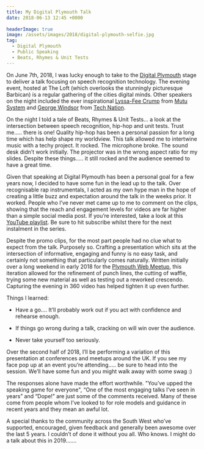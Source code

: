 ```yaml
---
title: My Digital Plymouth Talk
date: 2018-06-13 12:45 +0000
 
headerImage: true
image: /assets/images/2018/digital-plymouth-selfie.jpg
tag:
  - Digital Plymouth
  - Public Speaking
  - Beats, Rhymes & Unit Tests
---
```


On June 7th, 2018, I was lucky enough to take to the [Digital Plymouth](https://www.digitalplymouth.com/) stage to deliver a talk focusing on speech recognition technology. The evening event, hosted at The Loft (which overlooks the stunningly picturesque Barbican) is a regular gathering of the cities digital minds. Other speakers on the night included the ever inspirational [Lyssa-Fee Crump](https://twitter.com/LyssaCrump) from [Mutu System](https://mutusystem.com/) and [George Windsor](https://twitter.com/WindsorGeorge) from [Tech Nation](https://technation.io/insights/report-2018/).

On the night I told a tale of Beats, Rhymes & Unit Tests... a look at the intersection between speech recognition, hip-hop and unit tests. Trust me….. there is one! Quality hip-hop has been a personal passion for a long time which has help shape my worldview. This talk allowed me to intertwine music with a techy project. It rocked. The microphone broke. The sound desk didn’t work initially. The projector was in the wrong aspect ratio for my slides. Despite these things….. it still rocked and the audience seemed to have a great time.

Given that speaking at Digital Plymouth has been a personal goal for a few years now, I decided to have some fun in the lead up to the talk. Over recognisable rap instrumentals, I acted as my own hype man in the hope of creating a little buzz and expectation around the talk in the weeks prior. It worked. People who I’ve never met came up to me to comment on the clips, showing that the reach and engagement levels for videos are far higher than a simple social media post. If you’re interested, take a look at this [YouTube playlist](https://www.youtube.com/playlist?list=PL7J3N1BbdcmSgpARQQxs0xAtClcg1AnaK). Be sure to hit subscribe whilst there for the next instalment in the series.

Despite the promo clips, for the most part people had no clue what to expect from the talk. Purposely so. Crafting a presentation which sits at the intersection of informative, engaging and funny is no easy task, and certainly not something that particularly comes naturally. Written initially over a long weekend in early 2018 for the [Plymouth Web Meetup](https://www.meetup.com/Plymouth-Web/), this iteration allowed for the refinement of punch lines, the cutting of waffle, trying some new material as well as testing out a reworked crescendo. Capturing the evening in 360 video has helped tighten it up even further.

Things I learned:

* Have a go…. It’ll probably work out if you act with confidence and rehearse enough.

* If things go wrong during a talk, cracking on will win over the audience.

* Never take yourself too seriously.

Over the second half of 2018, I’ll be performing a variation of this presentation at conferences and meetups around the UK. If you see my face pop up at an event you’re attending….. be sure to head into the session. We’ll have some fun and you might walk away with some swag :)

The responses alone have made the effort worthwhile. "You’ve upped the speaking game for everyone", “One of the most engaging talks I’ve seen in years” and “Dope!” are just some of the comments received. Many of these come from people whom I’ve looked to for role models and guidance in recent years and they mean an awful lot.

A special thanks to the community across the South West who’ve supported, encouraged, given feedback and generally been awesome over the last 5 years. I couldn’t of done it without you all. Who knows. I might do a talk about this in 2019…….

